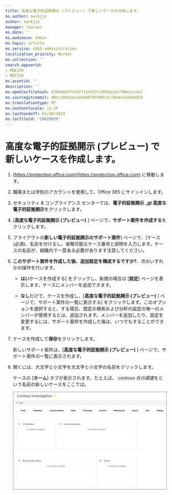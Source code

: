 ```yaml
---
title: 高度な電子的証拠開示 (プレビュー) で新しいケースを作成します。
ms.author: markjjo
author: markjjo
manager: laurawi
ms.date: ''
ms.audience: Admin
ms.topic: article
ms.service: o365-administration
localization_priority: Normal
ms.collection: ''
search.appverid:
- MOE150
- MET150
ms.assetid: ''
description: ''
ms.openlocfilehash: 038d4b83fc547713e537c29592e1dcf96e1cc4a7
ms.sourcegitcommit: 98ec28932ae20e848f9f489c3c78e4a7edab6d18
ms.translationtype: MT
ms.contentlocale: ja-JP
ms.lasthandoff: 01/30/2019
ms.locfileid: "29629039"
---
```

# <a name="create-a-new-case-in-advanced-ediscovery-preview"></a>高度な電子的証拠開示 (プレビュー) で新しいケースを作成します。    

1. [https://protection.office.com](https://protection.office.com) に移動します。
    
2. 職場または学校のアカウントを使用して、Office 365 にサインインします。
    
3. セキュリティ & コンプライアンス センターでは、**電子的証拠開示 _gt 高度な電子的証拠開示**をクリックします。
 
4. [**高度な電子的証拠開示 (プレビュー)** ] ページで、**サポート案件を作成する**をクリックします。
    
5. フライアウトの**新しい電子的証拠開示のサポート案件**] ページで、[ケース (必須)、名前を付けるし、省略可能なケース番号と説明を入力します。ケースの名前が、組織内で一意ある必要があります注意してください。

6. **このサポート案件を作成した後、追加設定を構成するですか?**、次のいずれかの操作を行います。

    - **はい**ケースを作成する] をクリックし、新規の場合は [**設定**] ページを表示します。ケースにメンバーを追加できます。
    
    - **なし**だけで、ケースを作成し、[**高度な電子的証拠開示 (プレビュー)** ] ページで、サポート案件の一覧に表示する] をクリックします。このオプションを選択すると、する場合、既定の検索および分析の設定の唯一のメンバーが使用するとは、追加されます。メンバーを追加したり、設定を変更するには、サポート案件を作成した後は、いつでもすることができます。

7. ケースを作成して**保存**をクリックします。

    新しいサポート案件は、[**高度な電子的証拠開示 (プレビュー)** ] ページで、サポート案件の一覧に表示されます。 

8. 開くには、大文字と小文字を大文字と小文字の名前をクリックします。 

    ケースの [**ホーム**] タブが表示されます。たとえば、 *contoso 社の調査*をという名前の新しいケースをここでは。

    ![高度な電子的証拠開示の場合は新規の [ホーム] タブ](../media/newAeDcase.png)
